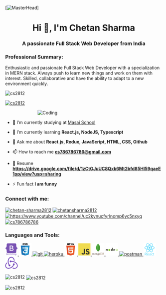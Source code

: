 [![MasterHead](https://theacemakers.com/wp-content/uploads/2020/05/coustom-web.gif)]
<h1 align="center">Hi 👋, I'm Chetan Sharma</h1>
<h3 align="center">A passionate Full Stack Web Developer from India</h3>

<h3 align="left">Professional Summary:</h3>
<p>Enthusiastic and passionate Full Stack Web
Developer with a specialization in MERN stack.
Always push to learn new things and work on
them with interest. Skilled, collaborative and
have the ability to adapt to a new environment
quickly.</p>

<p align="left"> <img src="https://komarev.com/ghpvc/?username=cs2812&label=Profile%20views&color=0e75b6&style=flat" alt="cs2812" /> </p>

<p align="left"> <a href="https://github.com/ryo-ma/github-profile-trophy"><img src="https://github-profile-trophy.vercel.app/?username=cs2812" alt="cs2812" /></a> </p>
<img align="right" alt="Coding" width="400" src="https://cdn.dribbble.com/users/1162077/screenshots/3848914/programmer.gif"/>
<p align="left"> <a href="https://twitter.com/" target="blank"><img src="https://img.shields.io/twitter/follow/?logo=twitter&style=for-the-badge" alt="" /></a> </p>

- 🔭 I’m currently studying at [Masai School](https://github.com/premsg1610/Unit-2-Project---Tata-Cliq)

- 🌱 I’m currently learning **React.js, NodeJS, Typescript**

- 💬 Ask me about **React.js, Redux, JavaScript, HTML, CSS, Github**

- 📫 How to reach me **cs786786786@gmail.com**

- 📄 Resume **https://drive.google.com/file/d/1zCtGJuUC8Qxk6Mt2bfd85HI59qaeE1pp/view?usp=sharing**

- ⚡ Fun fact **I am funny**

<h3 align="left">Connect with me:</h3>
<p align="left">
<a href="https://linkedin.com/in/chetan-sharma2812" target="blank"><img align="center" src="https://raw.githubusercontent.com/rahuldkjain/github-profile-readme-generator/master/src/images/icons/Social/linked-in-alt.svg" alt="chetan-sharma2812" height="30" width="40" /></a>
<a href="https://codesandbox.com/chetansharma2812" target="blank"><img align="center" src="https://raw.githubusercontent.com/rahuldkjain/github-profile-readme-generator/master/src/images/icons/Social/codesandbox.svg" alt="chetansharma2812" height="30" width="40" /></a>
<a href="https://www.youtube.com/c/https://www.youtube.com/channel/uc2kvnucfyrlnomp6yc5nxyq" target="blank"><img align="center" src="https://raw.githubusercontent.com/rahuldkjain/github-profile-readme-generator/master/src/images/icons/Social/youtube.svg" alt="https://www.youtube.com/channel/uc2kvnucfyrlnomp6yc5nxyq" height="30" width="40" /></a>
<a href="https://www.hackerrank.com/cs786786786" target="blank"><img align="center" src="https://raw.githubusercontent.com/rahuldkjain/github-profile-readme-generator/master/src/images/icons/Social/hackerrank.svg" alt="cs786786786" height="30" width="40" /></a>
</p>

<h3 align="left">Languages and Tools:</h3>
<p align="left"> <a href="https://getbootstrap.com" target="_blank" rel="noreferrer"> <img src="https://raw.githubusercontent.com/devicons/devicon/master/icons/bootstrap/bootstrap-plain-wordmark.svg" alt="bootstrap" width="40" height="40"/> </a> <a href="https://www.w3schools.com/css/" target="_blank" rel="noreferrer"> <img src="https://raw.githubusercontent.com/devicons/devicon/master/icons/css3/css3-original-wordmark.svg" alt="css3" width="40" height="40"/> </a> <a href="https://git-scm.com/" target="_blank" rel="noreferrer"> <img src="https://www.vectorlogo.zone/logos/git-scm/git-scm-icon.svg" alt="git" width="40" height="40"/> </a> <a href="https://heroku.com" target="_blank" rel="noreferrer"> <img src="https://www.vectorlogo.zone/logos/heroku/heroku-icon.svg" alt="heroku" width="40" height="40"/> </a> <a href="https://www.w3.org/html/" target="_blank" rel="noreferrer"> <img src="https://raw.githubusercontent.com/devicons/devicon/master/icons/html5/html5-original-wordmark.svg" alt="html5" width="40" height="40"/> </a> <a href="https://developer.mozilla.org/en-US/docs/Web/JavaScript" target="_blank" rel="noreferrer"> <img src="https://raw.githubusercontent.com/devicons/devicon/master/icons/javascript/javascript-original.svg" alt="javascript" width="40" height="40"/> </a> <a href="https://www.mongodb.com/" target="_blank" rel="noreferrer"> <img src="https://raw.githubusercontent.com/devicons/devicon/master/icons/mongodb/mongodb-original-wordmark.svg" alt="mongodb" width="40" height="40"/> </a> <a href="https://nodejs.org" target="_blank" rel="noreferrer"> <img src="https://raw.githubusercontent.com/devicons/devicon/master/icons/nodejs/nodejs-original-wordmark.svg" alt="nodejs" width="40" height="40"/> </a> <a href="https://postman.com" target="_blank" rel="noreferrer"> <img src="https://www.vectorlogo.zone/logos/getpostman/getpostman-icon.svg" alt="postman" width="40" height="40"/> </a> <a href="https://reactjs.org/" target="_blank" rel="noreferrer"> <img src="https://raw.githubusercontent.com/devicons/devicon/master/icons/react/react-original-wordmark.svg" alt="react" width="40" height="40"/> </a> <a href="https://redux.js.org" target="_blank" rel="noreferrer"> <img src="https://raw.githubusercontent.com/devicons/devicon/master/icons/redux/redux-original.svg" alt="redux" width="40" height="40"/> </a> </p>

<p><img align="left" src="https://github-readme-stats.vercel.app/api/top-langs?username=cs2812&show_icons=true&locale=en&layout=compact" alt="cs2812" /></p>

<p>&nbsp;<img align="center" src="https://github-readme-stats.vercel.app/api?username=cs2812&show_icons=true&locale=en" alt="cs2812" /></p>

<p><img align="center" src="https://github-readme-streak-stats.herokuapp.com/?user=cs2812&" alt="cs2812" /></p>
